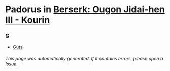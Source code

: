 # Padorus in [Berserk: Ougon Jidai-hen III - Kourin](https://myanimelist.net/anime/12115/Berserk__Ougon_Jidai-hen_III_-_Kourin)

### G
* [Guts](https://github.com/shadow578/Project-Padoru/blob/master/table-of-contents/characters/Guts.md)

###### This page was automatically generated. If it contains errors, please open a Issue.

